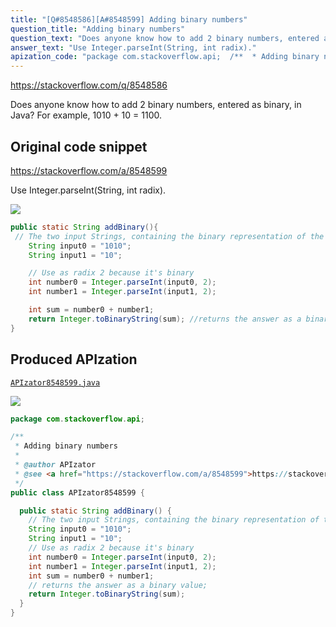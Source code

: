 ```yaml
---
title: "[Q#8548586][A#8548599] Adding binary numbers"
question_title: "Adding binary numbers"
question_text: "Does anyone know how to add 2 binary numbers, entered as binary, in Java? For example, 1010 + 10 = 1100."
answer_text: "Use Integer.parseInt(String, int radix)."
apization_code: "package com.stackoverflow.api;  /**  * Adding binary numbers  *  * @author APIzator  * @see <a href=\"https://stackoverflow.com/a/8548599\">https://stackoverflow.com/a/8548599</a>  */ public class APIzator8548599 {    public static String addBinary() {     // The two input Strings, containing the binary representation of the two values:     String input0 = \"1010\";     String input1 = \"10\";     // Use as radix 2 because it's binary     int number0 = Integer.parseInt(input0, 2);     int number1 = Integer.parseInt(input1, 2);     int sum = number0 + number1;     // returns the answer as a binary value;     return Integer.toBinaryString(sum);   } }"
---
```


https://stackoverflow.com/q/8548586

Does anyone know how to add 2 binary numbers, entered as binary, in Java?
For example, 1010 + 10 = 1100.



## Original code snippet

https://stackoverflow.com/a/8548599

Use Integer.parseInt(String, int radix).

<div class="code-logo"><img src="/stackoverflow.png" /></div>

```java
public static String addBinary(){
 // The two input Strings, containing the binary representation of the two values:
    String input0 = "1010";
    String input1 = "10";

    // Use as radix 2 because it's binary    
    int number0 = Integer.parseInt(input0, 2);
    int number1 = Integer.parseInt(input1, 2);

    int sum = number0 + number1;
    return Integer.toBinaryString(sum); //returns the answer as a binary value;
}
```

## Produced APIzation

[`APIzator8548599.java`](https://github.com/pasqualesalza/apization-temp-data/raw/master/search/APIzator8548599.java)

<div class="code-logo"><img src="/apizator.png" /></div>

```java
package com.stackoverflow.api;

/**
 * Adding binary numbers
 *
 * @author APIzator
 * @see <a href="https://stackoverflow.com/a/8548599">https://stackoverflow.com/a/8548599</a>
 */
public class APIzator8548599 {

  public static String addBinary() {
    // The two input Strings, containing the binary representation of the two values:
    String input0 = "1010";
    String input1 = "10";
    // Use as radix 2 because it's binary
    int number0 = Integer.parseInt(input0, 2);
    int number1 = Integer.parseInt(input1, 2);
    int sum = number0 + number1;
    // returns the answer as a binary value;
    return Integer.toBinaryString(sum);
  }
}

```